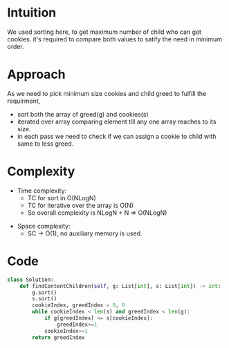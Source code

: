 # Intuition
We used sorting here, to get maximum number of child who can get cookies. it's required to compare both values to satify the need in minimum order.
<!-- Describe your first thoughts on how to solve this problem. -->

# Approach
<!-- Describe your approach to solving the problem. -->
As we need to pick minimum size cookies and child greed to fulfill the requirment, 
* sort both the array of greed(g) and cookies(s) 
* iterated over array comparing element till any one array reaches to its size.
* in each pass we need to check if we can assign a cookie to child with same to less greed.

# Complexity
- Time complexity:
  * TC for sort in O(NLogN)
  * TC for iterative over the array is O(N)
  * So overall complexity is NLogN + N => O(NLogN)
<!-- Add your time complexity here, e.g. $$O(n)$$ -->

- Space complexity:
  * SC -> O(1), no auxiliary memory is used.
<!-- Add your space complexity here, e.g. $$O(n)$$ -->

# Code
```Python
class Solution:
    def findContentChildren(self, g: List[int], s: List[int]) -> int:
        g.sort()
        s.sort()
        cookieIndex, greedIndex = 0, 0
        while cookieIndex < len(s) and greedIndex < len(g):
            if g[greedIndex] <= s[cookieIndex]:
                greedIndex+=1
            cookieIndex+=1
        return greedIndex
```
